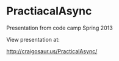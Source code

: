 PractiacalAsync
===============

Presentation from code camp Spring 2013

View presentation at:

http://craigosaur.us/PracticalAsync/
